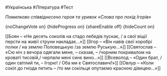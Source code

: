 #Українська #Література #Тест

*Помилково співвіднесено героя та уривок «Слова про похід Ігорів»*

{noChangeVote on}
{hideProgress on}
{shareEnable off}
{hideCount on}

[[Боян – «Не десять соколів на стадо лебедів пускає, / а свої віщії персти на живії струни накладає…»]]
[[Ігор – «Він навів свої хоробрі полки / на землю Половецькую /за землю Руськую…»]]
[[Святослав – «Сю ніч з вечора одягали мене, – сказав, – /чорним покривалом на кроваті тисовій,/ черпали мені синє вино…»]]
[[Всеволод – «Один брат, / один світлий ти, – Ігорю! / Оба ми є Святославичі!»]]
[[Овлур – «Коли сокіл до гнізда летить – /то ми сокільця опутаємо красною дівицею...»]]
